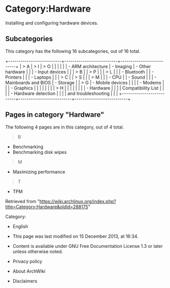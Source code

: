 Category:Hardware
=================

Installing and configuring hardware devices.

Subcategories
-------------

This category has the following 16 subcategories, out of 16 total.

+--------------------------+--------------------------+--------------------------+
| > A                      | > I                      | > O                      |
|                          |                          |                          |
| -   ARM architecture     | -   Imaging              | -   Other hardware       |
|                          | -   Input devices        |                          |
| > B                      |                          | > P                      |
|                          | > L                      |                          |
| -   Bluetooth            |                          | -   Printers             |
|                          | -   Laptops              |                          |
| > C                      |                          | > S                      |
|                          | > M                      |                          |
| -   CPU                  |                          | -   Sound                |
|                          | -   Mainboards and BIOS  | -   Storage              |
| > G                      | -   Mobile devices       |                          |
|                          | -   Modems               |                          |
| -   Graphics             |                          |                          |
|                          |                          |                          |
| > H                      |                          |                          |
|                          |                          |                          |
| -   Hardware             |                          |                          |
|     Compatibility List   |                          |                          |
| -   Hardware detection   |                          |                          |
|     and troubleshooting  |                          |                          |
+--------------------------+--------------------------+--------------------------+

Pages in category "Hardware"
----------------------------

The following 4 pages are in this category, out of 4 total.

> B

-   Benchmarking
-   Benchmarking disk wipes

> M

-   Maximizing performance

> T

-   TPM

Retrieved from
"https://wiki.archlinux.org/index.php?title=Category:Hardware&oldid=288175"

Category:

-   English

-   This page was last modified on 15 December 2013, at 16:34.
-   Content is available under GNU Free Documentation License 1.3 or
    later unless otherwise noted.
-   Privacy policy
-   About ArchWiki
-   Disclaimers
